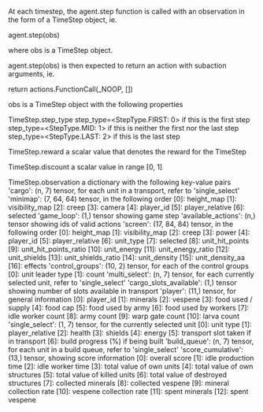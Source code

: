 At each timestep, the agent.step function is called with an observation in the form of a TimeStep object, ie.

agent.step(obs)

where obs is a TimeStep object.

agent.step(obs) is then expected to return an action with subaction arguments, ie.

return actions.FunctionCall(_NOOP, [])

obs is a TimeStep object with the following properties

TimeStep.step_type
    step_type=<StepType.FIRST: 0> if this is the first step
    step_type=<StepType.MID: 1> if this is neither the first nor the last step
    step_type=<StepType.LAST: 2> if this is the last step

TimeStep.reward
    a scalar value that denotes the reward for the TimeStep

TimeStep.discount
    a scalar value in range [0, 1]

TimeStep.observation
    a dictionary with the following key-value pairs
    'cargo': (n, 7) tensor, for each unit in a transport, refer to 'single_select'
    'minimap': (7, 64, 64) tensor, in the following order
[0]: height_map
[1]: visibility_map
[2]: creep
[3]: camera
[4]: player_id
[5]: player_relative
[6]: selected
    'game_loop': (1,) tensor showing game step
    'available_actions': (n,) tensor showing ids of valid actions
    'screen': (17, 84, 84) tensor, in the following order
[0]: height_map
[1]: visibility_map
[2]: creep
[3]: power
[4]: player_id
[5]: player_relative
[6]: unit_type
[7]: selected
[8]: unit_hit_points
[9]: unit_hit_points_ratio
[10]: unit_energy
[11]: unit_energy_ratio
[12]: unit_shields
[13]: unit_shields_ratio
[14]: unit_density
[15]: unit_density_aa
[16]: effects
    'control_groups': (10, 2) tensor, for each of the control groups
[0]: unit leader type
[1]: count
    'multi_select': (n, 7) tensor, for each currently selected unit, refer to 'single_select'
    'cargo_slots_available': (1,) tensor showing number of slots available in transport
    'player': (11,) tensor, for general information
[0]: player_id
[1]: minerals
[2]: vespene
[3]: food used / supply
[4]: food cap
[5]: food used by army
[6]: food used by workers
[7]: idle worker count
[8]: army count
[9]: warp gate count
[10]: larva count
    'single_select': (1, 7) tensor, for the currently selected unit
[0]: unit type
[1]: player_relative
[2]: health
[3]: shields
[4]: energy
[5]: transport slot taken if in transport
[6]: build progress (%) if being built
    'build_queue': (n, 7) tensor, for each unit in a build queue, refer to 'single_select'
    'score_cumulative': (13,) tensor, showing score information
[0]: overall score
[1]: idle production time
[2]: idle worker time
[3]: total value of own units
[4]: total value of own structures
[5]: total value of killed units
[6]: total value of destroyed structures
[7]: collected minerals
[8]: collected vespene
[9]: mineral collection rate
[10]: vespene collection rate
[11]: spent minerals
[12]: spent vespene
